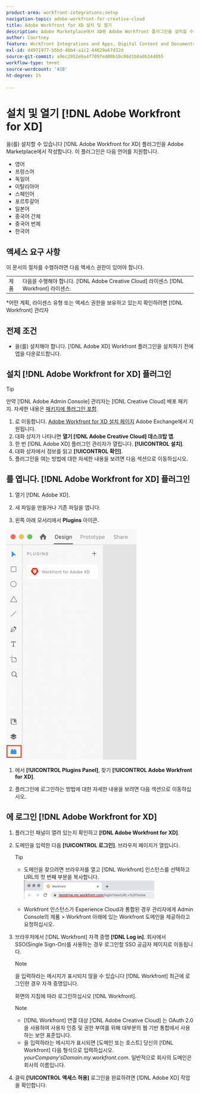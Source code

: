 ```yaml
---
product-area: workfront-integrations;setup
navigation-topic: adobe-workfront-for-creative-cloud
title: Adobe Workfront for XD 설치 및 열기
description: Adobe Marketplace에서 XD용 Adobe Workfront 플러그인을 설치할 수 있습니다.
author: Courtney
feature: Workfront Integrations and Apps, Digital Content and Documents
exl-id: d4971977-b5bd-4bb4-a1c2-44829a67d32d
source-git-commit: a9ec2952e6a4f7097ed08b10c06d1b8a0b144055
workflow-type: tm+mt
source-wordcount: '418'
ht-degree: 1%

---
```


# 설치 및 열기 [!DNL Adobe Workfront for XD]

을(를) 설치할 수 있습니다 [!DNL Adobe Workfront for XD] 플러그인을 Adobe Marketplace에서 작성합니다. 이 플러그인은 다음 언어를 지원합니다.

* 영어
* 프랑스어
* 독일어
* 이탈리아어
* 스페인어
* 포르투갈어
* 일본어
* 중국어 간체
* 중국어 번체
* 한국어

## 액세스 요구 사항

이 문서의 절차를 수행하려면 다음 액세스 권한이 있어야 합니다.

<table style="table-layout:auto"> 
 <col> 
 </col> 
 <col> 
 </col> 
 <tbody> 
 <!-- <tr> 
   <td role="rowheader">[!DNL Adobe Workfront] plan*</td> 
   <td> <p>[!UICONTROL Pro] or higher</p> </td> 
  </tr> 
  <tr data-mc-conditions=""> 
   <td role="rowheader">[!DNL Adobe Workfront] license*</td> 
   <td> <p>[!UICONTROL Work] or [!UICONTROL Plan]</p> </td> 
  </tr> -->
  <tr> 
   <td role="rowheader">제품</td> 
   <td>다음을 수행해야 합니다. [!DNL Adobe Creative Cloud] 라이센스 [!DNL Workfront] 라이센스.</td> 
  </tr> 
 </tbody> 
</table>

&#42;어떤 계획, 라이센스 유형 또는 액세스 권한을 보유하고 있는지 확인하려면 [!DNL Workfront] 관리자

## 전제 조건

* 을(를) 설치해야 합니다. [!DNL Adobe XD] Workfront 플러그인을 설치하기 전에 앱을 다운로드합니다.

## 설치 [!DNL Adobe Workfront for XD] 플러그인

>[!TIP]
>
>만약 [!DNL Adobe Admin Console] 관리자는 [!DNL Creative Cloud] 배포 패키지. 자세한 내용은 [패키지에 플러그인 포함](https://helpx.adobe.com/in/enterprise/using/manage-extensions.html).


1. 로 이동합니다. [Adobe Workfront for XD 설치 페이지](https://exchange.adobe.com/apps/cc/4c3566f9?pluginId=4c3566f9&amp;workflow=share) Adobe Exchange에서 지원됩니다.
1. 대화 상자가 나타나면 **열기 [!DNL Adobe Creative Cloud] 데스크탑 앱**.
1. 한 번 [!DNL Adobe XD] 플러그인 관리자가 열립니다. **[!UICONTROL 설치]**.
1. 대화 상자에서 정보를 읽고 **[!UICONTROL 확인]**.
1. 플러그인을 여는 방법에 대한 자세한 내용을 보려면 다음 섹션으로 이동하십시오.

## 를 엽니다. [!DNL Adobe Workfront for XD] 플러그인

1. 열기 [!DNL Adobe XD].

1. 새 파일을 만들거나 기존 파일을 엽니다.

1. 왼쪽 아래 모서리에서 **Plugins** 아이콘.

![](assets/xd-plugin-window-350x620.png)

1. 에서 **[!UICONTROL Plugins Panel]**, 찾기 **[!UICONTROL Adobe Workfront for XD]**.

1. 플러그인에 로그인하는 방법에 대한 자세한 내용을 보려면 다음 섹션으로 이동하십시오.

## 에 로그인 [!DNL Adobe Workfront for XD]

1. 플러그인 패널이 열려 있는지 확인하고 **[!DNL Adobe Workfront for XD]**.
1. 도메인을 입력한 다음 **[!UICONTROL 로그인]**. 브라우저 페이지가 열립니다.

   >[!TIP]
   >
   >* 도메인을 찾으려면 브라우저를 열고 [!DNL Workfront] 인스턴스를 선택하고 URL의 첫 번째 부분을 복사합니다.\
      >![](assets/domain-350x50.png)
   >
   > * Workfront 인스턴스가 Experience Cloud과 통합된 경우 관리자에게 Admin Console의 제품 > Workfront 아래에 있는 Workfront 도메인을 제공하라고 요청하십시오.


1. 브라우저에서 [!DNL Workfront] 자격 증명 **[!DNL Log in]**. 회사에서 SSO(Single Sign-On)를 사용하는 경우 로그인할 SSO 공급자 페이지로 이동됩니다.

   >[!NOTE]
   >
   >을 입력하라는 메시지가 표시되지 않을 수 있습니다 [!DNL Workfront] 최근에 로그인한 경우 자격 증명입니다.

   화면의 지침에 따라 로그인하십시오 [!DNL Workfront].

   >[!NOTE]
   >
   >* [!DNL Workfront] 연결 대상 [!DNL Adobe Creative Cloud] 는 OAuth 2.0을 사용하여 사용자 인증 및 권한 부여를 위해 대부분의 웹 기반 통합에서 사용하는 보안 표준입니다.
   >* 을 입력하라는 메시지가 표시되면 [도메인 또는 호스트] 당신의 [!DNL Workfront] 다음 형식으로 입력하십시오. *yourCompany&#39;sDomain.my.workfront.com*. 일반적으로 회사의 도메인은 회사의 이름입니다.


1. 클릭 **[!UICONTROL 액세스 허용]** 로그인을 완료하려면 [!DNL Adobe XD] 작업을 확인합니다.

 
